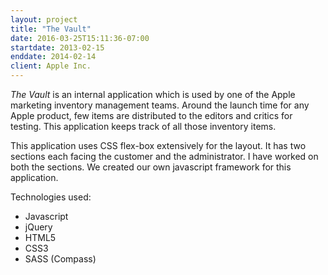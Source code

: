 ```yaml
---
layout: project
title: "The Vault"
date: 2016-03-25T15:11:36-07:00
startdate: 2013-02-15
enddate: 2014-02-14
client: Apple Inc.
---
```


*The Vault* is an internal application which is used by one of the Apple marketing inventory management teams. Around the launch time for any Apple product, few items are distributed to the editors and critics for testing. This application keeps track of all those inventory items.

<!--more-->

This application uses CSS flex-box extensively for the layout. It has two sections each facing the customer and the administrator. I have worked on both the sections. We created our own javascript framework for this application.

Technologies used:

-   Javascript
-   jQuery
-   HTML5
-   CSS3
-   SASS (Compass)

